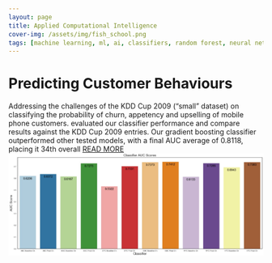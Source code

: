 ```yaml
---
layout: page
title: Applied Computational Intelligence
cover-img: /assets/img/fish_school.png
tags: [machine learning, ml, ai, classifiers, random forest, neural networks, decision tree]
---
```

# Predicting Customer Behaviours
Addressing the challenges of the KDD Cup 2009 (“small” dataset) on classifying the probability of churn, appetency and 
upselling of mobile phone customers.  evaluated our classifier performance and compare results against the KDD Cup 2009 
entries. Our gradient boosting classifier outperformed other tested models, with a final AUC average of 0.8118, placing 
it 34th overall [READ MORE](/docs/aci/Predicting%20Customer%20Behaviour%20With%20A%20Variety%20Of%20Classifiers.pdf)
<img src="assets/img/fig11.jpg?raw=true"/>